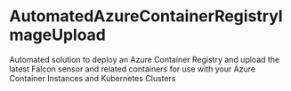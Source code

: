 # AutomatedAzureContainerRegistryImageUpload
Automated solution to deploy an Azure Container Registry and upload the latest Falcon sensor and related containers for use with your Azure Container Instances and Kubernetes Clusters
